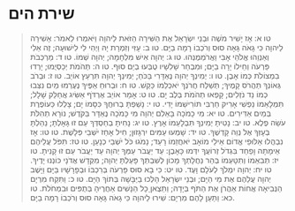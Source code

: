 # שירת הים

> טו א: אָז יָשִׁיר מֹשֶׁה וּבְנֵי יִשְׂרָאֵל אֶת הַשִּׁירָה הַזֹּאת לַיהוָה וַיֹּאמְרוּ לֵאמֹר:    אָשִׁירָה לַיהוָה כִּי גָאֹה גָּאָה    סוּס וְרֹכְבוֹ רָמָה בַיָּם.
> טו ב: עָזִּי וְזִמְרָת יָהּ וַיְהִי לִי לִישׁוּעָה;    זֶה אֵלִי וְאַנְוֵהוּ    אֱלֹהֵי אָבִי וַאֲרֹמְמֶנְהוּ.
> טו ג: יְהוָה אִישׁ מִלְחָמָה; יְהוָה שְׁמוֹ.
> טו ד: מַרְכְּבֹת פַּרְעֹה וְחֵילוֹ יָרָה בַיָּם;    וּמִבְחַר שָׁלִשָׁיו טֻבְּעוּ בְיַם סוּף.
> טו ה: תְּהֹמֹת יְכַסְיֻמוּ; יָרְדוּ בִמְצוֹלֹת כְּמוֹ אָבֶן.
> טו ו: יְמִינְךָ יְהוָה נֶאְדָּרִי בַּכֹּחַ;    יְמִינְךָ יְהוָה תִּרְעַץ אוֹיֵב.
> טו ז: וּבְרֹב גְּאוֹנְךָ תַּהֲרֹס קָמֶיךָ;    תְּשַׁלַּח חֲרֹנְךָ יֹאכְלֵמוֹ כַּקַּשׁ.
> טו ח: וּבְרוּחַ אַפֶּיךָ נֶעֶרְמוּ מַיִם    נִצְּבוּ כְמוֹ נֵד נֹזְלִים;    קָפְאוּ תְהֹמֹת בְּלֶב יָם.
> טו ט: אָמַר אוֹיֵב אֶרְדֹּף אַשִּׂיג    אֲחַלֵּק שָׁלָל; תִּמְלָאֵמוֹ נַפְשִׁי    אָרִיק חַרְבִּי תּוֹרִישֵׁמוֹ יָדִי.
> טו י: נָשַׁפְתָּ בְרוּחֲךָ כִּסָּמוֹ יָם;    צָלְלוּ כַּעוֹפֶרֶת בְּמַיִם אַדִּירִים.
> טו יא: מִי כָמֹכָה בָּאֵלִם יְהוָה    מִי כָּמֹכָה נֶאְדָּר בַּקֹּדֶשׁ;    נוֹרָא תְהִלֹּת עֹשֵׂה פֶלֶא.
> טו יב: נָטִיתָ יְמִינְךָ תִּבְלָעֵמוֹ אָרֶץ.
> טו יג: נָחִיתָ בְחַסְדְּךָ עַם זוּ גָּאָלְתָּ;    נֵהַלְתָּ בְעָזְּךָ אֶל נְוֵה קָדְשֶׁךָ.
> טו יד: שָׁמְעוּ עַמִּים יִרְגָּזוּן;    חִיל אָחַז יֹשְׁבֵי פְּלָשֶׁת.
> טו טו: אָז נִבְהֲלוּ אַלּוּפֵי אֱדוֹם    אֵילֵי מוֹאָב יֹאחֲזֵמוֹ רָעַד;    נָמֹגוּ כֹּל יֹשְׁבֵי כְנָעַן.
> טו טז: תִּפֹּל עֲלֵיהֶם אֵימָתָה וָפַחַד    בִּגְדֹל זְרוֹעֲךָ יִדְּמוּ כָּאָבֶן:    עַד יַעֲבֹר עַמְּךָ יְהוָה    עַד יַעֲבֹר עַם זוּ קָנִיתָ.
> טו יז: תְּבִאֵמוֹ וְתִטָּעֵמוֹ בְּהַר נַחֲלָתְךָ    מָכוֹן לְשִׁבְתְּךָ פָּעַלְתָּ יְהוָה;    מִקְּדָשׁ אֲדֹנָי כּוֹנְנוּ יָדֶיךָ.
> טו יח: יְהוָה יִמְלֹךְ לְעֹלָם וָעֶד.
> טו יט: כִּי בָא סוּס פַּרְעֹה בְּרִכְבּוֹ וּבְפָרָשָׁיו בַּיָּם    וַיָּשֶׁב יְהוָה עֲלֵהֶם אֶת מֵי הַיָּם;    וּבְנֵי יִשְׂרָאֵל הָלְכוּ בַיַּבָּשָׁה בְּתוֹךְ הַיָּם. 
> טו כ: וַתִּקַּח מִרְיָם הַנְּבִיאָה אֲחוֹת אַהֲרֹן אֶת הַתֹּף בְּיָדָהּ; וַתֵּצֶאןָ כָל הַנָּשִׁים אַחֲרֶיהָ בְּתֻפִּים וּבִמְחֹלֹת.
> טו כא: וַתַּעַן לָהֶם מִרְיָם:  שִׁירוּ לַיהוָה כִּי גָאֹה גָּאָה סוּס וְרֹכְבוֹ רָמָה בַיָּם. 
 

